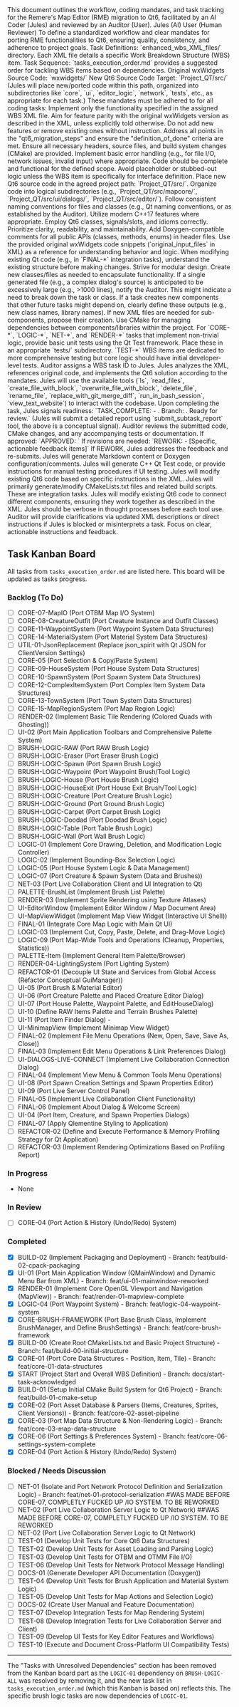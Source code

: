 <?xml version="1.0" encoding="UTF-8"?>
<AIAuditorWorkflow id="RME-Qt6-Migration">
  <Preamble>
    <Title># RME-Qt6 Migration: AI-Auditor Workflow</Title>
    <Introduction>
      This document outlines the workflow, coding mandates, and task tracking for the Remere's Map Editor (RME) migration to Qt6, facilitated by an AI Coder (Jules) and reviewed by an Auditor (User).
    </Introduction>
    <ProjectInfo>
      <Participants>
        <Participant role="Coder">Jules (AI)</Participant>
        <Participant role="Auditor">User (Human Reviewer)</Participant>
      </Participants>
      <Objective>
        To define a standardized workflow and clear mandates for porting RME functionalities to Qt6, ensuring quality, consistency, and adherence to project goals.
      </Objective>
      <References>
        <Reference type="Directory" path="enhanced_wbs_XML_files/">Task Definitions: `enhanced_wbs_XML_files/` directory. Each XML file details a specific Work Breakdown Structure (WBS) item.</Reference>
        <Reference type="File" path="tasks_execution_order.md">Task Sequence: `tasks_execution_order.md` provides a suggested order for tackling WBS items based on dependencies.</Reference>
      </References>
      <ProjectPaths>
        <Path type="OriginalSource">Original wxWidgets Source Code: `wxwidgets/`</Path>
        <Path type="NewSourceTarget">New Qt6 Source Code Target: `Project_QT/src/` (Jules will place new/ported code within this path, organized into subdirectories like `core`, `ui`, `editor_logic`, `network`, `tests`, etc., as appropriate for each task.)</Path>
      </ProjectPaths>
    </ProjectInfo>
  </Preamble>

  <MandatesSection>
    <Title>## Core Coding Mandates for Jules (AI Coder)</Title>
    <Introduction>These mandates must be adhered to for all coding tasks:</Introduction>
    <MandateList>
      <Mandate id="M1">
        <Title>1. M1: Scope Adherence & Feature Parity</Title>
        <Requirement>Implement only the functionality specified in the assigned WBS XML file.</Requirement>
        <Requirement>Aim for feature parity with the original wxWidgets version as described in the XML, unless explicitly told otherwise. Do not add new features or remove existing ones without instruction.</Requirement>
        <Requirement>Address all points in the "qt6_migration_steps" and ensure the "definition_of_done" criteria are met.</Requirement>
      </Mandate>
      <Mandate id="M2">
        <Title>2. M2: Completeness & Robustness</Title>
        <Requirement>Ensure all necessary headers, source files, and build system changes (CMake) are provided.</Requirement>
        <Requirement>Implement basic error handling (e.g., for file I/O, network issues, invalid input) where appropriate.</Requirement>
        <Requirement>Code should be complete and functional for the defined scope. Avoid placeholder or stubbed-out logic unless the WBS item is specifically for interface definition.</Requirement>
      </Mandate>
      <Mandate id="M3">
        <Title>3. M3: Code Location & Structure</Title>
        <Requirement>Place new Qt6 source code in the agreed project path: `Project_QT/src/`.</Requirement>
        <Requirement>Organize code into logical subdirectories (e.g., `Project_QT/src/mapcore/`, `Project_QT/src/ui/dialogs/`, `Project_QT/src/editor/`).</Requirement>
        <Requirement>Follow consistent naming conventions for files and classes (e.g., Qt naming conventions, or as established by the Auditor).</Requirement>
      </Mandate>
      <Mandate id="M4">
        <Title>4. M4: Qt6/C++ Best Practices</Title>
        <Requirement>Utilize modern C++17 features where appropriate.</Requirement>
        <Requirement>Employ Qt6 classes, signals/slots, and idioms correctly.</Requirement>
        <Requirement>Prioritize clarity, readability, and maintainability.</Requirement>
        <Requirement>Add Doxygen-compatible comments for all public APIs (classes, methods, enums) in header files.</Requirement>
      </Mandate>
      <Mandate id="M5">
        <Title>5. M5: Reference Original Code & Analyze Existing Qt Code</Title>
        <Requirement>Use the provided original wxWidgets code snippets (`original_input_files` in XML) as a reference for understanding behavior and logic.</Requirement>
        <Requirement>When modifying existing Qt code (e.g., in `FINAL-*` integration tasks), understand the existing structure before making changes.</Requirement>
      </Mandate>
      <Mandate id="M6">
        <Title>6. M6: Modularity & File Size</Title>
        <Requirement>Strive for modular design. Create new classes/files as needed to encapsulate functionality.</Requirement>
        <Requirement>If a single generated file (e.g., a complex dialog's source) is anticipated to be excessively large (e.g., >1000 lines), notify the Auditor. This might indicate a need to break down the task or class.</Requirement>
      </Mandate>
      <Mandate id="M7">
        <Title>7. M7: Dependency Management</Title>
        <Requirement>If a task creates new components that other future tasks might depend on, clearly define these outputs (e.g., new class names, library names). If new XML files are needed for sub-components, propose their creation.</Requirement>
        <Requirement>Use CMake for managing dependencies between components/libraries within the project.</Requirement>
      </Mandate>
      <Mandate id="M8">
        <Title>8. M8: Testing</Title>
        <Requirement>For `CORE-*`, `LOGIC-*`, `NET-*`, and `RENDER-*` tasks that implement non-trivial logic, provide basic unit tests using the Qt Test framework. Place these in an appropriate `tests/` subdirectory.</Requirement>
        <Requirement>`TEST-*` WBS items are dedicated to more comprehensive testing but core logic should have initial developer-level tests.</Requirement>
      </Mandate>
    </MandateList>
  </MandatesSection>

  <WorkflowProcedure name="StandardTaskWorkflow">
    <Title>## Standard Task Workflow</Title>
    <Steps>
      <Step sequence="1">
        <Title>Assignment</Title>
        <Description>Auditor assigns a WBS task ID to Jules.</Description>
      </Step>
      <Step sequence="2">
        <Title>Implementation</Title>
        <Description>Jules analyzes the XML, references original code, and implements the Qt6 solution according to the mandates. Jules will use the available tools (`ls`, `read_files`, `create_file_with_block`, `overwrite_file_with_block`, `delete_file`, `rename_file`, `replace_with_git_merge_diff`, `run_in_bash_session`, `view_text_website`) to interact with the codebase.</Description>
      </Step>
      <Step sequence="3">
        <Title>Submission</Title>
        <Description>Upon completing the task, Jules signals readiness:</Description>
        <Example>`TASK_COMPLETE: <TaskID> - <Brief summary of implementation>. Branch: <branch_name_if_applicable>. Ready for review.`
(Jules will submit a detailed report using `submit_subtask_report` tool, the above is a conceptual signal).</Example>
      </Step>
      <Step sequence="4">
        <Title>Review</Title>
        <Description>Auditor reviews the submitted code, CMake changes, and any accompanying tests or documentation.</Description>
      </Step>
      <Step sequence="5">
        <Title>Feedback</Title>
        <Outcome type="Approval">If approved: `APPROVED: <TaskID>`</Outcome>
        <Outcome type="Rework">If revisions are needed: `REWORK: <TaskID> - [Specific, actionable feedback items]`</Outcome>
      </Step>
      <Step sequence="6">
        <Title>Iteration</Title>
        <Description>If REWORK, Jules addresses the feedback and re-submits.</Description>
      </Step>
    </Steps>
  </WorkflowProcedure>

  <SpecialTaskNotes>
    <Title>## Notes on Special Task Types</Title>
    <TaskTypeInfo prefix="DOCS-*">
      <Description>Jules will generate Markdown content or Doxygen configuration/comments.</Description>
    </TaskTypeInfo>
    <TaskTypeInfo prefix="TEST-*">
      <Description>Jules will generate C++ Qt Test code, or provide instructions for manual testing procedures if UI testing.</Description>
    </TaskTypeInfo>
    <TaskTypeInfo prefix="REFACTOR-*">
      <Description>Jules will modify existing Qt6 code based on specific instructions in the XML.</Description>
    </TaskTypeInfo>
    <TaskTypeInfo prefix="BUILD-*">
      <Description>Jules will primarily generate/modify CMakeLists.txt files and related build scripts.</Description>
    </TaskTypeInfo>
    <TaskTypeInfo prefix="FINAL-*">
      <Description>These are integration tasks. Jules will modify existing Qt6 code to connect different components, ensuring they work together as described in the XML.</Description>
    </TaskTypeInfo>
  </SpecialTaskNotes>
  
  <CommunicationGuidelines>
    <Title>## Communication Guidelines</Title>
    <Guideline>Jules should be verbose in thought processes before each tool use.</Guideline>
    <Guideline>Auditor will provide clarifications via updated XML descriptions or direct instructions if Jules is blocked or misinterprets a task.</Guideline>
    <Guideline>Focus on clear, actionable instructions and feedback.</Guideline>
  </CommunicationGuidelines>

## Task Kanban Board

All tasks from `tasks_execution_order.md` are listed here. This board will be updated as tasks progress.

### Backlog (To Do)
- [ ] CORE-07-MapIO (Port OTBM Map I/O System)
- [ ] CORE-08-CreatureOutfit (Port Creature Instance and Outfit Classes)
- [ ] CORE-11-WaypointSystem (Port Waypoint System Data Structures)
- [ ] CORE-14-MaterialSystem (Port Material System Data Structures)
- [ ] UTIL-01-JsonReplacement (Replace json_spirit with Qt JSON for ClientVersion Settings)
- [ ] CORE-05 (Port Selection & Copy/Paste System)
- [ ] CORE-09-HouseSystem (Port House System Data Structures)
- [ ] CORE-10-SpawnSystem (Port Spawn System Data Structures)
- [ ] CORE-12-ComplexItemSystem (Port Complex Item System Data Structures)
- [ ] CORE-13-TownSystem (Port Town System Data Structures)
- [ ] CORE-15-MapRegionSystem (Port Map Region Logic)
- [ ] RENDER-02 (Implement Basic Tile Rendering (Colored Quads with Ghosting))
- [ ] UI-02 (Port Main Application Toolbars and Comprehensive Palette System)
- [ ] BRUSH-LOGIC-RAW (Port RAW Brush Logic)
- [ ] BRUSH-LOGIC-Eraser (Port Eraser Brush Logic)
- [ ] BRUSH-LOGIC-Spawn (Port Spawn Brush Logic)
- [ ] BRUSH-LOGIC-Waypoint (Port Waypoint Brush/Tool Logic)
- [ ] BRUSH-LOGIC-House (Port House Brush Logic)
- [ ] BRUSH-LOGIC-HouseExit (Port House Exit Brush/Tool Logic)
- [ ] BRUSH-LOGIC-Creature (Port Creature Brush Logic)
- [ ] BRUSH-LOGIC-Ground (Port Ground Brush Logic)
- [ ] BRUSH-LOGIC-Carpet (Port Carpet Brush Logic)
- [ ] BRUSH-LOGIC-Doodad (Port Doodad Brush Logic)
- [ ] BRUSH-LOGIC-Table (Port Table Brush Logic)
- [ ] BRUSH-LOGIC-Wall (Port Wall Brush Logic)
- [ ] LOGIC-01 (Implement Core Drawing, Deletion, and Modification Logic Controller)
- [ ] LOGIC-02 (Implement Bounding-Box Selection Logic)
- [ ] LOGIC-05 (Port House System Logic & Data Management)
- [ ] LOGIC-07 (Port Creature & Spawn System (Data and Brushes))
- [ ] NET-03 (Port Live Collaboration Client and UI Integration to Qt)
- [ ] PALETTE-BrushList (Implement Brush List Palette)
- [ ] RENDER-03 (Implement Sprite Rendering using Texture Atlases)
- [ ] UI-EditorWindow (Implement Editor Window / Map Document Area)
- [ ] UI-MapViewWidget (Implement Map View Widget (Interactive UI Shell))
- [ ] FINAL-01 (Integrate Core Map Logic with Main Qt UI)
- [ ] LOGIC-03 (Implement Cut, Copy, Paste, Delete, and Drag-Move Logic)
- [ ] LOGIC-09 (Port Map-Wide Tools and Operations (Cleanup, Properties, Statistics))
- [ ] PALETTE-Item (Implement General Item Palette/Browser)
- [ ] RENDER-04-LightingSystem (Port Lighting System)
- [ ] REFACTOR-01 (Decouple UI State and Services from Global Access (Refactor Conceptual GuiManager))
- [ ] UI-05 (Port Brush & Material Editor)
- [ ] UI-06 (Port Creature Palette and Placed Creature Editor Dialog)
- [ ] UI-07 (Port House Palette, Waypoint Palette, and EditHouseDialog)
- [ ] UI-10 (Define RAW Items Palette and Terrain Brushes Palette)
- [ ] UI-11 (Port Item Finder Dialog) -
- [ ] UI-MinimapView (Implement Minimap View Widget)
- [ ] FINAL-02 (Implement File Menu Operations (New, Open, Save, Save As, Close))
- [ ] FINAL-03 (Implement Edit Menu Operations & Link Preferences Dialog)
- [ ] UI-DIALOGS-LIVE-CONNECT (Implement Live Collaboration Connection Dialog)
- [ ] FINAL-04 (Implement View Menu & Common Tools Menu Operations)
- [ ] UI-08 (Port Spawn Creation Settings and Spawn Properties Editor)
- [ ] UI-09 (Port Live Server Control Panel)
- [ ] FINAL-05 (Implement Live Collaboration Client Functionality)
- [ ] FINAL-06 (Implement About Dialog & Welcome Screen)
- [ ] UI-04 (Port Item, Creature, and Spawn Properties Dialogs)
- [ ] FINAL-07 (Apply Qlementine Styling to Application)
- [ ] REFACTOR-02 (Define and Execute Performance & Memory Profiling Strategy for Qt Application)
- [ ] REFACTOR-03 (Implement Rendering Optimizations Based on Profiling Report)

### In Progress
- None

### In Review
- [ ] CORE-04 (Port Action & History (Undo/Redo) System)

### Completed
- [x] BUILD-02 (Implement Packaging and Deployment) - Branch: feat/build-02-cpack-packaging
- [x] UI-01 (Port Main Application Window (QMainWindow) and Dynamic Menu Bar from XML) - Branch: feat/ui-01-mainwindow-reworked
- [x] RENDER-01 (Implement Core OpenGL Viewport and Navigation (MapView)) - Branch: feat/render-01-mapview-complete
- [x] LOGIC-04 (Port Waypoint System) - Branch: feat/logic-04-waypoint-system
- [x] CORE-BRUSH-FRAMEWORK (Port Base Brush Class, Implement BrushManager, and Define BrushSettings) - Branch: feat/core-brush-framework
- [x] BUILD-00 (Create Root CMakeLists.txt and Basic Project Structure) - Branch: feat/build-00-initial-structure
- [x] CORE-01 (Port Core Data Structures - Position, Item, Tile) - Branch: feat/core-01-data-structures
- [x] START (Project Start and Overall WBS Definition) - Branch: docs/start-task-acknowledged
- [x] BUILD-01 (Setup Initial CMake Build System for Qt6 Project) - Branch: feat/build-01-cmake-setup
- [x] CORE-02 (Port Asset Database & Parsers (Items, Creatures, Sprites, Client Versions)) - Branch: feat/core-02-asset-pipeline
- [x] CORE-03 (Port Map Data Structure & Non-Rendering Logic) - Branch: feat/core-03-map-data-structure
- [x] CORE-06 (Port Settings & Preferences System) - Branch: feat/core-06-settings-system-complete
- [x] CORE-04 (Port Action & History (Undo/Redo) System)

### Blocked / Needs Discussion
- [ ] NET-01 (Isolate and Port Network Protocol Definition and Serialization Logic) - Branch: feat/net-01-protocol-serialization #WAS MADE BEFORE CORE-07, COMPLETLY FUCKED UP /IO SYSTEM. TO BE REWORKED
- [ ] NET-02 (Port Live Collaboration Server Logic to Qt Network) ##WAS MADE BEFORE CORE-07, COMPLETLY FUCKED UP /IO SYSTEM. TO BE REWORKED
- [ ] NET-02 (Port Live Collaboration Server Logic to Qt Network)
- [ ] TEST-01 (Develop Unit Tests for Core Qt6 Data Structures)
- [ ] TEST-02 (Develop Unit Tests for Asset Loading and Parsing Logic)
- [ ] TEST-03 (Develop Unit Tests for OTBM and OTMM File I/O)
- [ ] TEST-06 (Develop Unit Tests for Network Protocol Message Handling)
- [ ] DOCS-01 (Generate Developer API Documentation (Doxygen))
- [ ] TEST-04 (Develop Unit Tests for Brush Application and Material System Logic)
- [ ] TEST-05 (Develop Unit Tests for Map Actions and Selection Logic)
- [ ] DOCS-02 (Create User Manual and Feature Documentation)
- [ ] TEST-07 (Develop Integration Tests for Map Rendering System)
- [ ] TEST-08 (Develop Integration Tests for Live Collaboration Server and Client)
- [ ] TEST-09 (Develop UI Tests for Key Editor Features and Workflows)
- [ ] TEST-10 (Execute and Document Cross-Platform UI Compatibility Tests)

---
The "Tasks with Unresolved Dependencies" section has been removed from the Kanban board part as the `LOGIC-01` dependency on `BRUSH-LOGIC-ALL` was resolved by removing it, and the new task list in `tasks_execution_order.md` (which this Kanban is based on) reflects this. The specific brush logic tasks are now dependencies of `LOGIC-01`.
